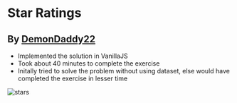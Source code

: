 # Star Ratings

## By [DemonDaddy22](https://github.com/DemonDaddy22/)

- Implemented the solution in VanillaJS
- Took about 40 minutes to complete the exercise
- Initally tried to solve the problem without using dataset, else would have completed the exercise in lesser time

![stars](https://user-images.githubusercontent.com/39908472/148641199-b37a1e06-4042-4d26-a23e-573e5b781458.gif)

